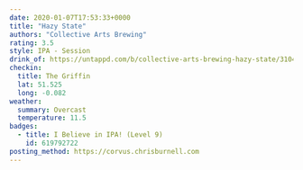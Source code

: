 ```yaml
---
date: 2020-01-07T17:53:33+0000
title: "Hazy State"
authors: "Collective Arts Brewing"
rating: 3.5
style: IPA - Session
drink_of: https://untappd.com/b/collective-arts-brewing-hazy-state/3104704
checkin:
  title: The Griffin
  lat: 51.525
  long: -0.082
weather:
  summary: Overcast
  temperature: 11.5
badges:
  - title: I Believe in IPA! (Level 9)
    id: 619792722
posting_method: https://corvus.chrisburnell.com
---
```

